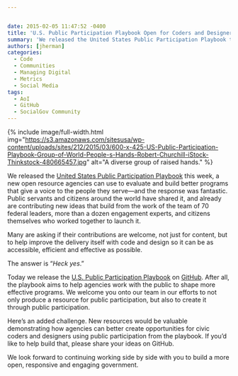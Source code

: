 ```yaml
---


date: 2015-02-05 11:47:52 -0400
title: 'U.S. Public Participation Playbook Open for Coders and Designers on GitHub'
summary: 'We released the United States Public Participation Playbook this week, a new open resource agencies can use to evaluate and build better programs that give a voice to the people they serve&mdash;and the response was fantastic. Public servants and citizens around the world have shared it, and already are contributing new ideas that build from'
authors: [jherman]
categories:
  - Code
  - Communities
  - Managing Digital
  - Metrics
  - Social Media
tags:
  - AoI
  - GitHub
  - SocialGov Community
---
```



{% include image/full-width.html img="https://s3.amazonaws.com/sitesusa/wp-content/uploads/sites/212/2015/03/600-x-425-US-Public-Participation-Playbook-Group-of-World-People-s-Hands-Robert-Churchill-iStock-Thinkstock-480665457.jpg" alt="A diverse group of raised hands." %} 

We released the [United States Public Participation Playbook](http://www.whitehouse.gov/blog/2015/02/03/announcing-us-public-participation-playbook) this week, a new open resource agencies can use to evaluate and build better programs that give a voice to the people they serve—and the response was fantastic. Public servants and citizens around the world have shared it, and already are contributing new ideas that build from the work of the team of 70 federal leaders, more than a dozen engagement experts, and citizens themselves who worked together to launch it.

Many are asking if their contributions are welcome, not just for content, but to help improve the delivery itself with code and design so it can be as accessible, efficient and effective as possible.

The answer is &#8220;_Heck yes_.&#8221;

Today we release the [U.S. Public Participation Playbook](https://participation.usa.gov/) on [GitHub](https://github.com/GSA/participation-playbook). After all, the playbook aims to help agencies work with the public to shape more effective programs. We welcome you onto our team in our efforts to not only produce a resource for public participation, but also to create it through public participation.

Here&#8217;s an added challenge. New resources would be valuable demonstrating how agencies can better create opportunities for civic coders and designers using public participation from the playbook. If you’d like to help build that, please share your ideas on GitHub.

We look forward to continuing working side by side with you to build a more open, responsive and engaging government.
